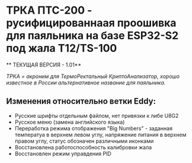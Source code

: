 # ТРКА ПТС-200 - русифицированнаая проошивка для паяльника на базе ESP32-S2 под жала T12/TS-100

** ТЕКУЩАЯ ВЕРСИЯ - 1.01**


_ТРКА = акроним для ТермоРектальный КриптоАнализатор, хорошо известное в России альтернативное название для паяльника._ 
## Изменения относительно ветки Eddy:

- Русские шрифты отдельным файлом, нет привязки к либе U8G2
- Русское меню (замена английского языка) 
- Переработка режима отображения "Big Numbers" - заданная температуа в верхнем левом углу, напряжение питания в верхнем правом углу, статус обозначен различными иконками
- Восстановлена работоспособность калибровки жала 
- Восстановлен режим управдения PID
